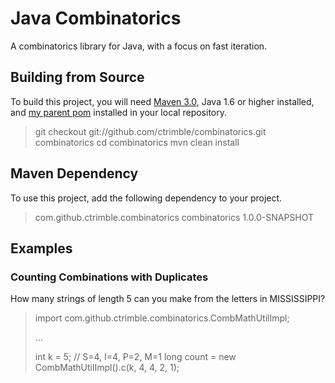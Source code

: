# Java Combinatorics

  A combinatorics library for Java, with a focus on fast iteration.

## Building from Source

  To build this project, you will need [Maven 3.0](http://maven.apache.org/), Java 1.6 or higher installed, and [my parent pom](https://github.com/ctrimble/parent-pom) installed in your local repository.

> git checkout git://github.com/ctrimble/combinatorics.git combinatorics
> cd combinatorics
> mvn clean install

## Maven Dependency

  To use this project, add the following dependency to your project.

> <dependency>
>   <groupId>com.github.ctrimble.combinatorics</groupId>
>   <artifactId>combinatorics</artifactId>
>   <version>1.0.0-SNAPSHOT</version>
> <dependency>

## Examples

### Counting Combinations with Duplicates

  How many strings of length 5 can you make from the letters in MISSISSIPPI?

> import com.github.ctrimble.combinatorics.CombMathUtilImpl;
>
> ...
>
> int k = 5;
> // S=4, I=4, P=2, M=1
> long count = new CombMathUtilImpl().c(k, 4, 4, 2, 1);

